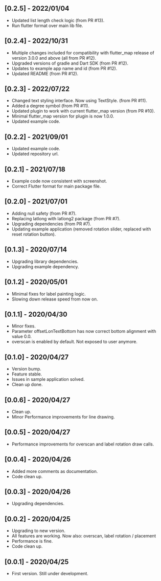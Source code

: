 ## [0.2.5] - 2022/01/04

* Updated list length check logic (from PR #13).
* Run flutter format over main lib file.

## [0.2.4] - 2022/10/31

* Multiple changes included for compatibility with flutter_map release of version 3.0.0 and above (all from PR #12).
* Upgraded versions of gradle and Dart SDK (from PR #12).
* Updates to example app name and id (from PR #12).
* Updated README (from PR #12).

## [0.2.3] - 2022/07/22

* Changed text styling interface. Now using TextStyle. (from PR #11).
* Added a degree symbol (from PR #11).
* Updated plugin to work with current flutter_map version (from PR #10).
* Minimal flutter_map version for plugin is now 1.0.0.
* Updated example code.

## [0.2.2] - 2021/09/01

* Updated example code.
* Updated repository url.

## [0.2.1] - 2021/07/18

* Example code now consistent with screenshot.
* Correct Flutter format for main package file.

## [0.2.0] - 2021/07/01

* Adding null safety (from PR #7).
* Replacing latlong with latlong2 package (from PR #7).
* Upgrading dependencies (from PR #7).
* Updating example application (removed rotation slider, replaced with reset rotation button).

## [0.1.3] - 2020/07/14

* Upgrading library dependencies.
* Upgrading example dependency.

## [0.1.2] - 2020/05/01

* Minimal fixes for label painting logic.
* Slowing down release speed from now on.

## [0.1.1] - 2020/04/30

* Minor fixes.
* Parameter offsetLonTextBottom has now correct bottom alignment with value 0.0.
* overscan is enabled by default. Not exposed to user anymore.

## [0.1.0] - 2020/04/27

* Version bump.
* Feature stable.
* Issues in sample application solved.
* Clean up done.

## [0.0.6] - 2020/04/27

* Clean up.
* Minor Performance improvements for line drawing.

## [0.0.5] - 2020/04/27

* Performance improvements for overscan and label rotation draw calls.

## [0.0.4] - 2020/04/26

* Added more comments as documentation.
* Code clean up.

## [0.0.3] - 2020/04/26

* Upgrading dependencies.

## [0.0.2] - 2020/04/25

* Upgrading to new version.
* All features are working. Now also: overscan, label rotation / placement
* Performance is fine.
* Code clean up.

## [0.0.1] - 2020/04/25

* First version. Still under development.
